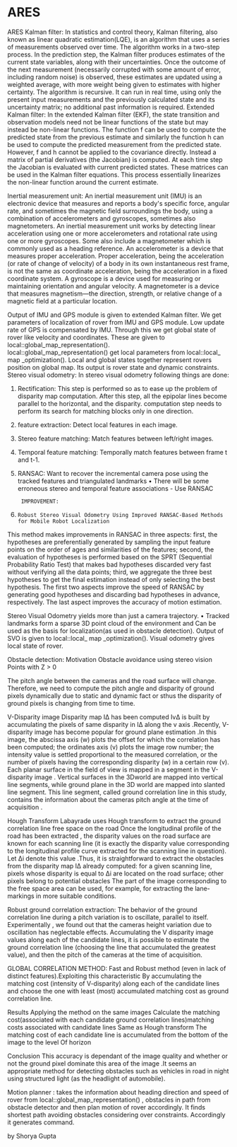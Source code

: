 # ARES
 ARES
Kalman filter:
In statistics and control theory, Kalman filtering, also known as linear quadratic estimation(LQE), is an algorithm that uses a series of measurements observed over time.
The algorithm works in a two-step process. In the prediction step, the Kalman filter produces estimates of the current state variables, along with their uncertainties. Once the outcome of the next measurement (necessarily corrupted with some amount of error, including random noise) is observed, these estimates are updated using a weighted average, with more weight being given to estimates with higher certainty. The algorithm is recursive. It can run in real time, using only the present input measurements and the previously calculated state and its uncertainty matrix; no additional past information is required.
Extended Kalman filter: 
In the extended Kalman filter (EKF), the state transition and observation models need not be linear functions of the state but may instead be non-linear functions. 
The function f can be used to compute the predicted state from the previous estimate and similarly the function h can be used to compute the predicted measurement from the predicted state. However, f and h cannot be applied to the covariance directly. Instead a matrix of partial derivatives (the Jacobian) is computed.
At each time step the Jacobian is evaluated with current predicted states. These matrices can be used in the Kalman filter equations. This process essentially linearizes the non-linear function around the current estimate.

Inertial measurement unit:
An inertial measurement unit (IMU) is an electronic device that measures and reports a body's specific force, angular rate, and sometimes the magnetic field surroundings the body, using a combination of accelerometers and gyroscopes, sometimes also magnetometers.
An inertial measurement unit works by detecting linear acceleration using one or more accelerometers and rotational rate using one or more gyroscopes. Some also include a magnetometer which is commonly used as a heading reference. 
 An accelerometer is a device that measures proper acceleration. Proper acceleration, being           the acceleration (or rate of change of velocity) of a body in its own instantaneous rest frame, is not the same as coordinate acceleration, being the acceleration in a fixed coordinate system.
A gyroscope is a device used for measuring or maintaining orientation and angular velocity.
A magnetometer is a device that measures magnetism—the direction, strength, or relative change of a magnetic field at a particular location. 

Output of IMU and GPS module is given to extended Kalman filter. We get  parameters  of  localization of rover from IMU and GPS module. Low update rate of GPS is compensated by IMU.
Through this we get global state of rover like velocity and coordinates. These are given to local::global_map_representation().    
local::global_map_representation()  get local parameters from  local::local_ map _optimization().
Local and global states together represent rovers position on global map. Its output is rover state and dynamic constraints.
Stereo visual odometry:
In stereo visual odometry following things are done:
1.	Rectification: This step is performed so as to ease up the problem of disparity map computation. After this step, all the epipolar lines become parallel to the horizontal, and the disparity. computation step needs to perform its search for matching blocks only in one direction.

2.	feature extraction: Detect local features in each image.

3.	Stereo feature matching: Match features between left/right images.

4.	Temporal feature matching: Temporally match features between frame t and t-1.

5.	RANSAC: Want to recover the incremental camera pose using the tracked features and triangulated landmarks • There will be some erroneous stereo and temporal feature associations - Use RANSAC

         IMPROVEMENT:
 6.     Robust Stereo Visual Odometry Using Improved RANSAC-Based Methods for Mobile Robot Localization
 This   method makes improvements in RANSAC in three aspects: first, the hypotheses are preferentially generated by sampling the input feature points on the order of ages and similarities of the features; second, the evaluation of hypotheses is performed based on the SPRT (Sequential Probability Ratio Test) that makes bad hypotheses discarded very fast without verifying all the data points; third, we aggregate the three best hypotheses to get the final estimation instead of only selecting the best hypothesis. The first two aspects improve the speed of RANSAC by generating good hypotheses and discarding bad hypotheses in advance, respectively. The last aspect improves the accuracy of motion estimation. 
 
 Stereo Visual Odometry yields more than just a camera trajectory.
• Tracked landmarks form a sparse 3D point cloud of the environment  and Can be used as the basis for localization(as used in obstacle detection).
Output of SVO is given to local::local_ map _optimization().  Visual odometry gives local state of rover.

Obstacle detection:
Motivation Obstacle avoidance using stereo vision Points with Z > 0 

The pitch angle between the cameras and the road surface will change. Therefore, we need to compute the pitch angle and disparity of ground pixels dynamically due to static and dynamic fact or sthus the disparity of ground pixels is changing from time to time.

V-Disparity image Disparity map IΔ has been computed IvΔ is built by
accumulating the pixels of same disparity in IΔ along the v axis .Recently, V-disparity image has become popular for ground plane estimation .In this image, the abscissa axis (w) plots the offset for which the correlation has been computed; the ordinates axis (v) plots the image row number; the intensity value is settled proportional to the measured correlation, or the number of pixels having the corresponding disparity (w) in a certain row (v). Each planar surface in the field of view is mapped in a segment in the V-disparity image . Vertical surfaces in the 3Dworld are mapped into vertical line segments, while ground plane in the 3D world are mapped into slanted line segment. This line segment, called ground correlation line in this study, contains the information about the cameras pitch angle at the time of acquisition .

 Hough Transform Labayrade uses Hough transform to extract the ground correlation line
free space on the road Once the longitudinal profile of the road has been extracted , the disparity values on the road surface are known for each scanning line (it is exactly the disparity value corresponding to the longitudinal profile curve extracted for the scanning line in question). Let Δi denote this value .Thus, it is straightforward to extract the obstacles from the disparity map IΔ already computed: for a given scanning line, pixels whose disparity is equal to Δi are located on the road surface; other pixels belong to potential obstacles The part of the image corresponding to the free space area can be used, for example, for extracting the lane-markings in more suitable conditions.

Robust ground correlation extraction:
The behavior of the ground correlation line during a pitch variation is to oscillate, parallel to itself. Experimentally , we found out that the cameras height variation due to oscillation has neglectable effects. Accumulating the V disparity image values along each of the candidate lines, it is possible to estimate the ground correlation line (choosing the line that accumulated the greatest value), and then the pitch of the cameras at the time of acquisition.

GLOBAL CORRELATION METHOD:
 Fast and Robust method (even in lack of distinct features).Exploiting this characteristic By accumulating the matching cost (intensity of V-disparity) along each of the candidate lines and choose the one with least (most) accumulated matching cost as ground correlation line.
 
 Results Applying the method on the same images
Calculate the matching cost(associated with each candidate ground correlation lines)matching costs associated with candidate lines Same as Hough transform The matching cost of each candidate line is accumulated from the bottom of the image to the level Of horizon 

Conclusion  This accuracy is dependant of the image quality and whether or not the ground pixel dominate this area of the image .It seems an appropriate method for detecting obstacles such as vehicles in road in night using structured light (as the headlight of automobile).

Motion planner :
takes the information about heading direction and speed of rover from local::global_map_representation() , obstacles in path from obstacle detector and then plan motion of rover accordingly. It finds shortest path avoiding obstacles considering over constraints. Accordingly it generates command.




by Shorya Gupta



 


